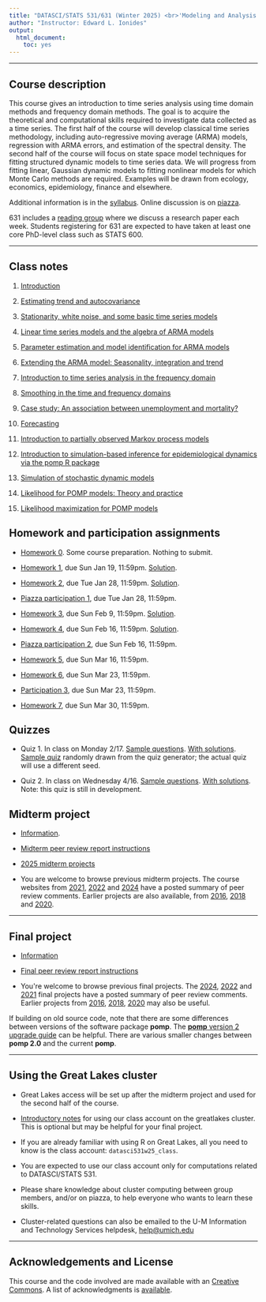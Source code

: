 ```yaml
---
title: "DATASCI/STATS 531/631 (Winter 2025) <br>'Modeling and Analysis of Time Series Data'"
author: "Instructor: Edward L. Ionides"
output:
  html_document:
    toc: yes
---
```


------

## Course description

This course gives an introduction to time series analysis using time domain methods and frequency domain methods. 
The goal is to acquire the theoretical and computational skills required to investigate data collected as a time series. 
The first half of the course will develop classical time series methodology, including auto-regressive moving average (ARMA) models, regression with ARMA errors, and estimation of the spectral density.
The second half of the course will focus on state space model techniques for fitting structured dynamic models to time series data. 
We will progress from fitting linear, Gaussian dynamic models to fitting nonlinear models for which Monte Carlo methods are required.
Examples will be drawn from ecology, economics, epidemiology, finance and elsewhere.

Additional information is in the [syllabus](syllabus.html). Online discussion is on [piazza](https://piazza.com/umich/winter2025/datascistats531).

631 includes a [reading group](631.html) where we discuss a research paper each week.
Students registering for 631 are expected to have taken at least one core PhD-level class such as STATS 600.

--------------

## Class notes

1. [Introduction](01/index.html)

2. [Estimating trend and autocovariance](02/index.html)

3. [Stationarity, white noise, and some basic time series models](03/index.html)

4. [Linear time series models and the algebra of ARMA models](04/index.html)

5. [Parameter estimation and model identification for ARMA models](05/index.html)

6. [Extending the ARMA model: Seasonality, integration and trend](06/index.html)

7. [Introduction to time series analysis in the frequency domain](07/index.html)

8. [Smoothing in the time and frequency domains](08/index.html)

9. [Case study: An association between unemployment and mortality?](09/index.html)

10. [Forecasting](10/index.html)

11. [Introduction to partially observed Markov process models](11/index.html)

12. [Introduction to simulation-based inference for epidemiological dynamics via the pomp R package](12/index.html)

13. [Simulation of stochastic dynamic models](13/index.html)

14. [Likelihood for POMP models: Theory and practice](14/index.html)

15. [Likelihood maximization for POMP models](15/index.html)
<!--
16. [A case study of polio including covariates, seasonality & over-dispersion](16/index.html)

17. [A case study of financial volatility and a POMP model with observations driving latent dynamics](17/index.html). With [notes on how to run the code on the Great Lakes Linux cluster](17/README.html).

18. [A case study of measles: Dynamics revealed in long time series](18/index.html)

19. [A case study of ebola: Model criticism and forecasting](19/index.html)

-->

<!--

There are further POMP case studies, in a similar style, on [Ebola modeling](https://kingaa.github.io/sbied/ebola/index.html), [measles transmission](https://kingaa.github.io/sbied/measles/index.html), and [dynamic variation in the rate of human sexual contacts](https://kingaa.github.io/sbied/contacts/index.html).

--------

-->

## Homework and participation assignments


* [Homework 0](hw00/hw00.html). Some course preparation. Nothing to submit.

* [Homework 1](hw01/hw01.html), due Sun Jan 19, 11:59pm.
  [Solution](hw01/sol01.html).

* [Homework 2](hw02/hw02.html), due Tue Jan 28, 11:59pm.
[Solution](hw02/sol02.html).

* [Piazza participation 1](participation/participation1.html), due Tue Jan 28, 11:59pm.

* [Homework 3](hw03/hw03.html), due Sun Feb 9, 11:59pm.
[Solution](hw03/sol03.html).

* [Homework 4](hw04/hw04.html), due Sun Feb 16, 11:59pm.
[Solution](hw04/sol04.html).

* [Piazza participation 2](participation/participation2.html), due Sun Feb 16, 11:59pm.

* [Homework 5](hw05/hw05.html), due Sun Mar 16, 11:59pm.

<!--
[Solution](hw05/sol05.html).
-->

* [Homework 6](hw06/hw06.html), due Sun Mar 23, 11:59pm.
<!--
[Solution](hw06/sol06.html).
-->

* [Participation 3](participation/participation3.html), due Sun Mar 23, 11:59pm.

* [Homework 7](hw07/hw07.html), due Sun Mar 30, 11:59pm.
<!--

[Solution](hw07/sol07.html).


* [Participation 7](participation/participation7.html), due Sun Mar 31, 11:59pm. Extended to Wed Apr 3.


* [Homework 8](hw08/hw08.pdf), due Sun Apr 14, 11:59pm.
[Solution](hw08/sol08.pdf).

* [Participation 8](participation/participation8.html), due Sun Apr 14, 11:59pm.

-->

<!--

* There is no assigned homework for the last two weeks of the semester. You should work on your final project. The remaining lectures contain material that will be useful for your final projects.

-------------------

-->

## Quizzes

* Quiz 1. In class on Monday 2/17. [Sample questions](quiz/quiz1-all.pdf). [With solutions](quiz/quiz1-sol.pdf). [Sample quiz](quiz/quiz1-sample.pdf) randomly drawn from the quiz generator; the actual quiz will use a different seed.

* Quiz 2. In class on Wednesday 4/16. [Sample questions](quiz/quiz2-all.pdf). [With solutions](quiz/quiz2-sol.pdf). Note: this quiz is still in development.

## Midterm project

* [Information](midterm_project/midterm_project_info.html).

* [Midterm peer review report instructions](midterm_project/midterm_review.html)

* [2025 midterm projects](midterm_project/index.html)


* You are welcome to browse previous midterm projects. The course websites from  [2021](http://ionides.github.io/531w21/midterm_project/), [2022](http://ionides.github.io/531w22/midterm_project/) and [2024](http://ionides.github.io/531w24/midterm_project/) have a posted summary of peer review comments. Earlier projects are also available, from [2016](http://ionides.github.io/531w16/midterm_project/), [2018](http://ionides.github.io/531w18/midterm_project/) and [2020](http://ionides.github.io/531w20/midterm_project/).


-------------

## Final project


* [Information](final_project/final_project_info.html)

* [Final peer review report instructions](final_project/final_review.html)

<!--
* [2025 final projects](final_project/index.html)
-->

* You're welcome to browse previous final projects. The  [2024](http://ionides.github.io/531w24/final_project/), [2022](http://ionides.github.io/531w22/final_project/) and  [2021](http://ionides.github.io/531w21/final_project/)  final projects have a posted summary of peer review comments. Earlier projects from [2016](http://ionides.github.io/531w16/final_project/), [2018](http://ionides.github.io/531w18/final_project/), [2020](http://ionides.github.io/531w20/final_project/) may also be useful.

If building on old source code, note that there are some differences between versions of the software package **pomp**. The [**pomp** version 2 upgrade guide](https://kingaa.github.io/pomp/vignettes/upgrade_guide.html) can be helpful. There are various smaller changes between **pomp 2.0** and the current **pomp**.

--------

## Using the Great Lakes cluster

* Great Lakes access will be set up after the midterm project and used for the second half of the course.

* [Introductory notes](greatlakes/index.html) for using our class account on the greatlakes cluster. This is optional but may be helpful for your final project.

* If you are already familiar with using R on Great Lakes, all you need to know is the class account: ```datasci531w25_class```.

* You are expected to use our class account only for computations related to DATASCI/STATS 531.

* Please share knowledge about cluster computing between group members, and/or on piazza, to help everyone who wants to learn these skills.

* Cluster-related questions can also be emailed to the U-M Information and Technology Services helpdesk, help@umich.edu

---------




## Acknowledgements and License

This course and the code involved are made available with an [Creative Commons](LICENSE).
A list of acknowledgments is [available](acknowledge.html).


